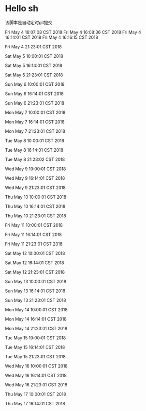 # Hello sh

该脚本是自动定时git提交



Fri May  4 16:07:08 CST 2018
Fri May  4 16:08:36 CST 2018
Fri May  4 16:14:01 CST 2018
Fri May  4 16:16:15 CST 2018


Fri May  4 21:23:01 CST 2018


Sat May  5 10:00:01 CST 2018


Sat May  5 16:14:01 CST 2018


Sat May  5 21:23:01 CST 2018


Sun May  6 10:00:01 CST 2018


Sun May  6 16:14:01 CST 2018


Sun May  6 21:23:01 CST 2018


Mon May  7 10:00:01 CST 2018


Mon May  7 16:14:01 CST 2018


Mon May  7 21:23:01 CST 2018


Tue May  8 10:00:01 CST 2018


Tue May  8 16:14:01 CST 2018


Tue May  8 21:23:02 CST 2018


Wed May  9 10:00:01 CST 2018


Wed May  9 16:14:01 CST 2018


Wed May  9 21:23:01 CST 2018


Thu May 10 10:00:01 CST 2018


Thu May 10 16:14:01 CST 2018


Thu May 10 21:23:01 CST 2018


Fri May 11 10:00:01 CST 2018


Fri May 11 16:14:01 CST 2018


Fri May 11 21:23:01 CST 2018


Sat May 12 10:00:01 CST 2018


Sat May 12 16:14:01 CST 2018


Sat May 12 21:23:01 CST 2018


Sun May 13 10:00:01 CST 2018


Sun May 13 16:14:01 CST 2018


Sun May 13 21:23:01 CST 2018


Mon May 14 10:00:01 CST 2018


Mon May 14 16:14:01 CST 2018


Mon May 14 21:23:01 CST 2018


Tue May 15 10:00:01 CST 2018


Tue May 15 16:14:01 CST 2018


Tue May 15 21:23:01 CST 2018


Wed May 16 10:00:01 CST 2018


Wed May 16 16:14:01 CST 2018


Wed May 16 21:23:01 CST 2018


Thu May 17 10:00:01 CST 2018


Thu May 17 16:14:01 CST 2018


